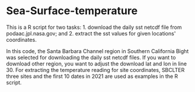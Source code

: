 # Sea-Surface-temperature
This is a R script for two tasks: 1. download the daily sst netcdf file from podaac.jpl.nasa.gov; and 2. extract the sst values for given locations' coordinates. 

In this code, the Santa Barbara Channel region in Southern California Bight was selected for downloading the daily sst netcdf files. If you want to download other region, you want to adjust the download lat and lon in line 30. For extracting the temperature reading for site coordinates, SBCLTER three sites and the first 10 dates in 2021 are used as examples in the R script.  
